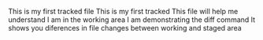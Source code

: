 This is my first tracked file
This is my first tracked 
This file will help me understand
I am in the working area
I am demonstrating the diff command
It shows you diferences in file changes between working and staged area
